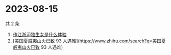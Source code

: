 # 2023-08-15

共 2 条

<!-- BEGIN ZHIHUSEARCH -->
<!-- 最后更新时间 Tue Aug 15 2023 09:41:05 GMT+0800 (China Standard Time) -->
1. [作江浙沪独生女是什么体验](https://www.zhihu.com/search?q=作江浙沪独生女是什么体验)
1. [美国夏威夷山火已致 93 人遇难](https://www.zhihu.com/search?q=美国夏威夷山火已致 93 人遇难)
<!-- END ZHIHUSEARCH -->
